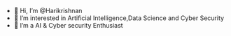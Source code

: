 - 👋 Hi, I’m @Harikrishnan
- 👀 I’m interested in Artificial Intelligence,Data Science and Cyber Security
- 🌱 I’m a AI & Cyber security Enthusiast

  

<!---
HarikrishnanK9/HarikrishnanK9 is a ✨ special ✨ repository because its `README.md` (this file) appears on your GitHub profile.
You can click the Preview link to take a look at your changes.
--->
